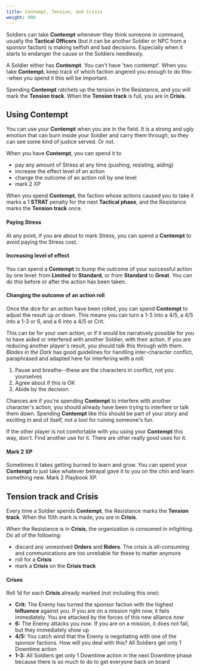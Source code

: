 ```yaml
---
title: Contempt, Tension, and Crisis
weight: 900
---
```


Soldiers can take **Contempt** whenever they think someone in command, usually
the **Tactical Officers** (but it can be another Soldier or NPC from a sponsor
faction) is making selfish and bad decisions. Especially when it starts to
endanger the cause or the Soldiers needlessly.

A Soldier either has **Contempt**. You can't have 'two contempt'. When you take
**Contempt**, keep track of which faction angered you enough to do this--when
you spend it this will be important.

Spending **Contempt** ratchets up the tension in the Resistance, and you will
mark the **Tension track**. When the **Tension track** is full, you are in
**Crisis**.

## Using Contempt

You can use your **Contempt** when you are in the field. It is a strong and ugly
emotion that can burn inside your Soldier and carry them through, so they can
see some kind of justice served. Or not.

When you have **Contempt**, you can spend it to

- pay any amount of Stress at any time (pushing, resisting, aiding)
- increase the effect level of an action
- change the outcome of an action roll by one level
- mark 2 XP

When you spend **Contempt**, the faction whose actions caused you to take it
marks a 1 **STRAT** penalty for the next **Tactical phase**, and the Resistance
marks the **Tension track** once.

#### Paying Stress

At any point, if you are about to mark Stress, you can spend a **Contempt** to
avoid paying the Stress cost.

#### Increasing level of effect

You can spend a **Contempt** to bump the outcome of your successful action by one
level: from **Limited** to **Standard**, or from **Standard** to **Great**. You
can do this before or after the action has been taken.

#### Changing the outcome of an action roll

Once the dice for an action have been rolled, you can spend **Contempt** to
adjust the result up _or_ down. This means you can turn a 1-3 into a 4/5, a 4/5
into a 1-3 or 6, and a 6 into a 4/5 or Crit.

This can be for your own action, or if it would be narratively possible for you
to have aided or interfered with another Soldier, with their action. If you are
reducing another player's result, you should talk this through with them.
_Blades in the Dark_ has good guidelines for handling inter-character conflict,
paraphrased and adapted here for interfering with a roll:

1. Pause and breathe--these are the characters in conflict, not you yourselves
2. Agree about if this is OK
3. Abide by the decision

Chances are if you're spending **Contempt** to interfere with another
character's action, you should already have been trying to interfere or talk
them down. Spending **Contempt** like this should be part of your story and
exciting in and of itself, not a tool for ruining someone's fun.

If the other player is not comfortable with you using your **Contempt** this
way, don't. Find another use for it. There are other really good uses for it.

#### Mark 2 XP

Sometimes it takes getting burned to learn and grow. You can spend your
**Contempt** to just take whatever betrayal gave it to you on the chin and learn
something new. Mark 2 Playbook XP.

## Tension track and Crisis

Every time a Soldier spends **Contempt**, the Resistance marks the **Tension
track**. When the 10th mark is made, you are in **Crisis**.

When the Resistance is in **Crisis**, the organization is consumed in
infighting. Do all of the following:

- discard any unresolved **Orders** and **Riders**. The crisis is all-consuming
    and communications are too unreliable for these to matter anymore
- roll for a **Crisis**
- mark a **Crisis** on the **Crisis track**

#### Crises

Roll 1d for each **Crisis** already marked (not including this one):

- **Crit:** The Enemy has turned the sponsor faction with the highest
    **Influence** against you. If you are on a mission right now, it fails
    immediately. You are attacked by the forces of this new alliance _now_
- **6:** The Enemy attacks you _now_. If you are on a mission, it does not fail,
    but they immediately show up
- **4/5:** You catch wind that the Enemy is negotiating with one of the sponsor
    factions. How will you deal with this? All Soldiers get only 1 Downtime
    action
- **1-3:** All Soldiers get only 1 Downtime action in the next Downtime phase
    because there is so much to do to get everyone back on board
